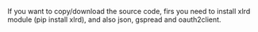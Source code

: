 
If you want to copy/download the source code, firs you need to install xlrd module (pip install xlrd), and also json, gspread and oauth2client.
